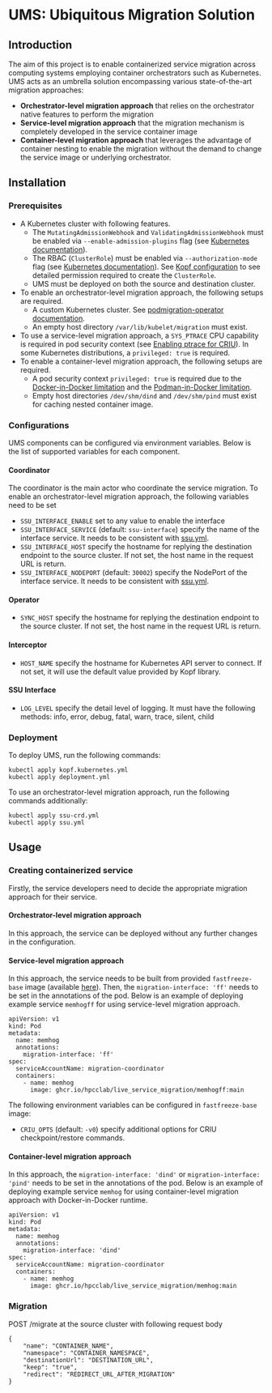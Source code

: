 # UMS: Ubiquitous Migration Solution

## Introduction
The aim of this project is to enable containerized service migration across computing systems employing container orchestrators such as Kubernetes. UMS acts as an umbrella solution encompassing various state-of-the-art migration approaches:
- **Orchestrator-level migration approach** that relies on the orchestrator native features to perform the migration
- **Service-level migration approach** that the migration mechanism is completely developed in the service container image
- **Container-level migration approach** that leverages the advantage of container nesting to enable the migration without the demand to change the service image or underlying orchestrator.

## Installation
### Prerequisites
- A Kubernetes cluster with following features. 
  - The `MutatingAdmissionWebhook` and `ValidatingAdmissionWebhook` must be enabled via `--enable-admission-plugins` flag (see [Kubernetes documentation](https://kubernetes.io/docs/reference/access-authn-authz/admission-controllers/#how-do-i-turn-on-an-admission-controller)).
  - The RBAC (`ClusterRole`) must be enabled via `--authorization-mode` flag (see [Kubernetes documentation](https://kubernetes.io/docs/reference/access-authn-authz/rbac/)). See [Kopf configuration](deployment/kopf.kubernetes.yml) to see detailed permission required to create the `ClusterRole`.
  - UMS must be deployed on both the source and destination cluster.
- To enable an orchestrator-level migration approach, the following setups are required.
  - A custom Kubernetes cluster. See [podmigration-operator documentation](https://github.com/SSU-DCN/podmigration-operator/blob/main/init-cluster-containerd-CRIU.md).
  - An empty host directory `/var/lib/kubelet/migration` must exist.
- To use a service-level migration approach, a `SYS_PTRACE` CPU capability is required in pod security context (see [Enabling ptrace for CRIU](https://github.com/twosigma/fastfreeze#enabling-ptrace-for-criu)). In some Kubernetes distributions, a `privileged: true` is required.
- To enable a container-level migration approach, the following setups are required.
  - A pod security context `privileged: true` is required due to the [Docker-in-Docker limitation](https://github.com/docker-library/docker/issues/151#issuecomment-483185972) and the [Podman-in-Docker limitation](https://hub.docker.com/r/mgoltzsche/podman).
  - Empty host directories `/dev/shm/dind` and `/dev/shm/pind` must exist for caching nested container image.

### Configurations
UMS components can be configured via environment variables. Below is the list of supported variables for each component.

#### Coordinator
The coordinator is the main actor who coordinate the service migration. To enable an orchestrator-level migration approach, the following variables need to be set
- `SSU_INTERFACE_ENABLE` set to any value to enable the interface
- `SSU_INTERFACE_SERVICE` (default: `ssu-interface`) specify the name of the interface service. It needs to be consistent with [ssu.yml](deployment/ssu.yml).
- `SSU_INTERFACE_HOST` specify the hostname for replying the destination endpoint to the source cluster. If not set, the host name in the request URL is return.
- `SSU_INTERFACE_NODEPORT` (default: `30002`) specify the NodePort of the interface service. It needs to be consistent with [ssu.yml](deployment/ssu.yml).

#### Operator
- `SYNC_HOST` specify the hostname for replying the destination endpoint to the source cluster. If not set, the host name in the request URL is return.

#### Interceptor
- `HOST_NAME` specify the hostname for Kubernetes API server to connect. If not set, it will use the default value provided by Kopf library.


#### SSU Interface
- `LOG_LEVEL` specify the detail level of logging. It must have the following methods: info, error, debug, fatal, warn, trace, silent, child


### Deployment
To deploy UMS, run the following commands:
```
kubectl apply kopf.kubernetes.yml
kubectl apply deployment.yml
```

To use an orchestrator-level migration approach, run the following commands additionally:
```
kubectl apply ssu-crd.yml
kubectl apply ssu.yml
```

## Usage
### Creating containerized service
Firstly, the service developers need to decide the appropriate migration approach for their service.

#### Orchestrator-level migration approach

In this approach, the service can be deployed without any further changes in the configuration.

#### Service-level migration approach

In this approach, the service needs to be built from provided `fastfreeze-base` image (available [here](https://github.com/users/hpcclab/packages/container/package/live_service_migration%2Ffastfreeze-base)). Then, the `migration-interface: 'ff'` needs to be set in the annotations of the pod. Below is an example of deploying example service `memhogff` for using service-level migration approach.

```
apiVersion: v1
kind: Pod
metadata:
  name: memhog
  annotations:
    migration-interface: 'ff'
spec:
  serviceAccountName: migration-coordinator
  containers:
    - name: memhog
      image: ghcr.io/hpcclab/live_service_migration/memhogff:main
```

The following environment variables can be configured in `fastfreeze-base` image:

- `CRIU_OPTS` (default: `-v0`) specify additional options for CRIU checkpoint/restore commands.

#### Container-level migration approach

In this approach, the `migration-interface: 'dind'` or `migration-interface: 'pind'` needs to be set in the annotations of the pod. Below is an example of deploying example service `memhog` for using container-level migration approach with Docker-in-Docker runtime.

```
apiVersion: v1
kind: Pod
metadata:
  name: memhog
  annotations:
    migration-interface: 'dind'
spec:
  serviceAccountName: migration-coordinator
  containers:
    - name: memhog
      image: ghcr.io/hpcclab/live_service_migration/memhog:main
```

### Migration

POST /migrate at the source cluster with following request body

```
{
    "name": "CONTAINER_NAME",
    "namespace": "CONTAINER_NAMESPACE",
    "destinationUrl": "DESTINATION_URL",
    "keep": "true",
    "redirect": "REDIRECT_URL_AFTER_MIGRATION"
}
```
